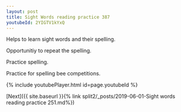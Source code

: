 ```yaml
---
layout: post
title: Sight Words reading practice 387
youtubeId: 2YIGTV1kYxQ
---
```

 
 
Helps to learn sight words and their spelling.

Opportunitiy to repeat the spelling. 

Practice spelling. 
 
Practice for spelling bee competitions. 
 
{% include youtubePlayer.html id=page.youtubeId %}
 
 

[Next]({{ site.baseurl }}{% link  split2/_posts/2019-06-01-Sight words reading practice 251.md%})
 
